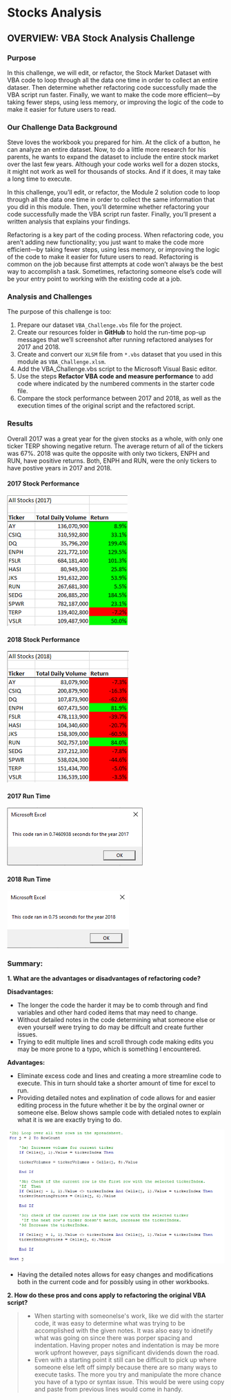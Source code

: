 # Stocks Analysis

## OVERVIEW: VBA Stock Analysis Challenge

### Purpose
In this challenge, we will edit, or refactor, the Stock Market Dataset with VBA code to loop through all the data one time in order to collect an entire dataser. Then determine whether refactoring code successfully made the VBA script run faster. Finally, we want to make the code more efficient—by taking fewer steps, using less memory, or improving the logic of the code to make it easier for future users to read. 

### Our Challenge Data Background
Steve loves the workbook you prepared for him. At the click of a button, he can analyze an entire dataset. Now, to do a little more research for his parents, he wants to expand the dataset to include the entire stock market over the last few years. Although your code works well for a dozen stocks, it might not work as well for thousands of stocks. And if it does, it may take a long time to execute.

In this challenge, you’ll edit, or refactor, the Module 2 solution code to loop through all the data one time in order to collect the same information that you did in this module. Then, you’ll determine whether refactoring your code successfully made the VBA script run faster. Finally, you’ll present a written analysis that explains your findings.

Refactoring is a key part of the coding process. When refactoring code, you aren’t adding new functionality; you just want to make the code more efficient—by taking fewer steps, using less memory, or improving the logic of the code to make it easier for future users to read. Refactoring is common on the job because first attempts at code won’t always be the best way to accomplish a task. Sometimes, refactoring someone else’s code will be your entry point to working with the existing code at a job.

### Analysis and Challenges
The purpose of this challenge is too:

1. Prepare our dataset `VBA_Challenge.vbs` file for the project.
2. Create our resources folder in **GitHub** to hold the run-time pop-up messages that we’ll screenshot after running refactored analyses for 2017 and 2018.
3. Create and convert our `XLSM` file from `*.vbs` dataset that you used in this module as `VBA_Challenge.xlsm`.
4. Add the VBA_Challenge.vbs script to the Microsoft Visual Basic editor.
5. Use the steps **Refactor VBA code and measure performance** to add code where indicated by the numbered comments in the starter code file.
6. Compare the stock performance between 2017 and 2018, as well as the execution times of the original script and the refactored script.

### Results 

Overall 2017 was a great year for the given stocks as a whole, with only one ticker TERP showing negative return. The average return of all of the tickers was 67%. 2018 was quite the opposite with only two tickers, ENPH and RUN, have positive returns. Both, ENPH and RUN, were the only tickers to have postive years in 2017 and 2018. 

#### 2017 Stock Performance

![2017 Performance](Resources/2017_Stock_Performance.png)

#### 2018 Stock Performance

![2018 Performance](Resources/2018_Stock_Performance.png)

#### 2017 Run Time
![2017 Run Time](Resources/VBA_Challenge_2017.png)

#### 2018 Run Time
![2018 Run Time](Resources/VBA_Challenge_2018.png)

### Summary: 

**1. What are the advantages or disadvantages of refactoring code?**

**Disadvantages:**
- The longer the code the harder it may be to comb through and find variables and other hard coded items that may need to change.
- Without detailed notes in the code determining what someone else or even yourself were trying to do may be diffcult and create further issues. 
- Trying to edit multiple lines and scroll through code making edits you may be more prone to a typo, which is something I encountered.

**Advantages:**
- Eliminate excess code and lines and creating a more streamline code to execute. This in turn should take a shorter amount of time for excel to run.
- Providing detailed notes and explination of code allows for and easier editing process in the future whether it be by the orginal owner or someone else. Below shows sample code with detialed notes to explain what it is we are exactly trying to do.

![Sample_Code](Resources/Sample_Code.png)


- Having the detailed notes allows for easy changes and modifications both in the current code and for possibly using in other workbooks. 

**2. How do these pros and cons apply to refactoring the original VBA script?**

> - When starting with someonelse's work, like we did with the starter code, it was easy to determine what was trying to be accomplished with the given notes. It was also easy to idnetify what was going on since there was porper spacing and indentation. Having proper notes and indentation is may be more work upfront however, pays significant dividends down the road. 
> - Even with a starting point it still can be difficult to pick up where someone else left off simply because there are so many ways to execute tasks. The more you try and manipulate the more chance you have of a typo or syntax issue. This would be were using copy and paste from previous lines would come in handy. 


